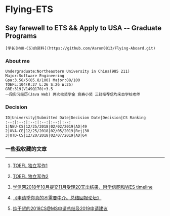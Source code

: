 # Flying-ETS
## Say farewell to ETS && Apply to USA -- Graduate Programs
```
[学长(NWU-CS)的资料](https://github.com/Aaron0813/Flying-Aboard.git)
```

### About me
```
Undergraduate:Northeastern University in China(985 211)
Major:Software Engineering
Gpa:3.58/5(85.8/100) Major:88/100 
TOEFL:104(R:27 L:26 S:26 W:25)
GRE:319(V149Q170)+3.5
一段实习经历(Java Web) 两次校奖学金 竞赛小奖 三封推荐信均来自学校老师
```
### Decision
```
ID|University|Submitted Date|Decision Date|Decision|CS Ranking
:--:|:--:|:--:|:--:|:--:|:--:
1|NEU-CS|12/25/2018|02/02/2019|AD|49
2|UVA-CE|12/25/2018|02/05/2019|Rej|30
3|UTD-CS|12/20/2018|02/07/2019|AD|64
```
### 一些我收藏的文章
***
1. [TOEFL 独立写作1](https://www.1point3acres.com/bbs/forum.php?mod=viewthread&tid=457373&extra=page%3D1)

2. [TOEFL 独立写作2](https://www.1point3acres.com/bbs/forum.php?mod=viewthread&tid=445404#lastpost)

3. [学信网2018年10月提交11月受理20天出结果，附学信网和WES timeline](https://www.1point3acres.com/bbs/forum.php?mod=viewthread&tid=460217)

4. [《申请季你真的不需要中介。总结回报论坛》](https://www.1point3acres.com/bbs/forum.php?mod=viewthread&tid=134835)

5. [纯干货的2018CS@MS申请总结及2019申请建议](https://www.1point3acres.com/bbs/forum.php?mod=viewthread&tid=447269)



